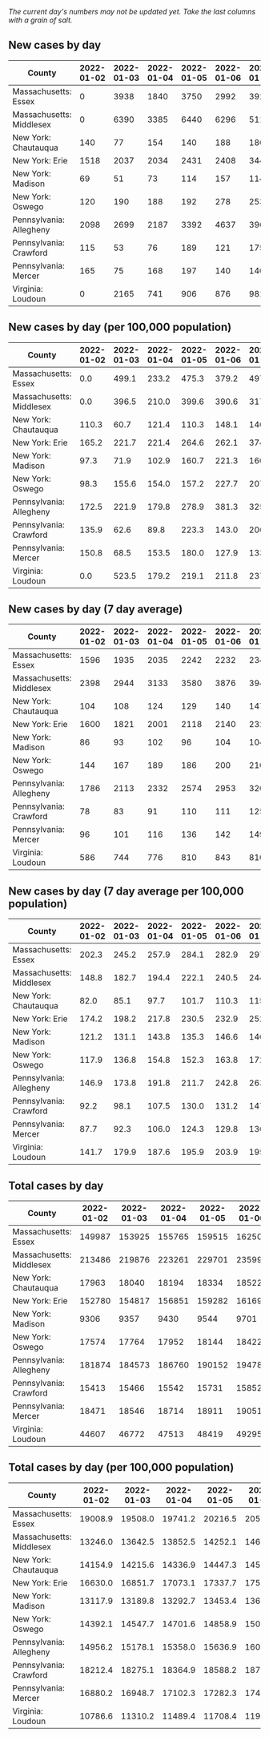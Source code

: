 _The current day's numbers may not be updated yet. Take the last columns with a grain of salt._
## New cases by day

| County | 2022-01-02 | 2022-01-03 | 2022-01-04 | 2022-01-05 | 2022-01-06 | 2022-01-07 | 2022-01-08 |
| --- | --- | --- | --- | --- | --- | --- | --- |
| Massachusetts: Essex | 0 | 3938 | 1840 | 3750 | 2992 | 3923 |  |
| Massachusetts: Middlesex | 0 | 6390 | 3385 | 6440 | 6296 | 5114 |  |
| New York: Chautauqua | 140 | 77 | 154 | 140 | 188 | 186 |  |
| New York: Erie | 1518 | 2037 | 2034 | 2431 | 2408 | 3443 |  |
| New York: Madison | 69 | 51 | 73 | 114 | 157 | 114 |  |
| New York: Oswego | 120 | 190 | 188 | 192 | 278 | 253 |  |
| Pennsylvania: Allegheny | 2098 | 2699 | 2187 | 3392 | 4637 | 3962 |  |
| Pennsylvania: Crawford | 115 | 53 | 76 | 189 | 121 | 175 |  |
| Pennsylvania: Mercer | 165 | 75 | 168 | 197 | 140 | 146 |  |
| Virginia: Loudoun | 0 | 2165 | 741 | 906 | 876 | 981 |  |

## New cases by day (per 100,000 population)

| County | 2022-01-02 | 2022-01-03 | 2022-01-04 | 2022-01-05 | 2022-01-06 | 2022-01-07 | 2022-01-08 |
| --- | --- | --- | --- | --- | --- | --- | --- |
| Massachusetts: Essex | 0.0 | 499.1 | 233.2 | 475.3 | 379.2 | 497.2 |  |
| Massachusetts: Middlesex | 0.0 | 396.5 | 210.0 | 399.6 | 390.6 | 317.3 |  |
| New York: Chautauqua | 110.3 | 60.7 | 121.4 | 110.3 | 148.1 | 146.6 |  |
| New York: Erie | 165.2 | 221.7 | 221.4 | 264.6 | 262.1 | 374.8 |  |
| New York: Madison | 97.3 | 71.9 | 102.9 | 160.7 | 221.3 | 160.7 |  |
| New York: Oswego | 98.3 | 155.6 | 154.0 | 157.2 | 227.7 | 207.2 |  |
| Pennsylvania: Allegheny | 172.5 | 221.9 | 179.8 | 278.9 | 381.3 | 325.8 |  |
| Pennsylvania: Crawford | 135.9 | 62.6 | 89.8 | 223.3 | 143.0 | 206.8 |  |
| Pennsylvania: Mercer | 150.8 | 68.5 | 153.5 | 180.0 | 127.9 | 133.4 |  |
| Virginia: Loudoun | 0.0 | 523.5 | 179.2 | 219.1 | 211.8 | 237.2 |  |

## New cases by day (7 day average)

| County | 2022-01-02 | 2022-01-03 | 2022-01-04 | 2022-01-05 | 2022-01-06 | 2022-01-07 | 2022-01-08 |
| --- | --- | --- | --- | --- | --- | --- | --- |
| Massachusetts: Essex | 1596 | 1935 | 2035 | 2242 | 2232 | 2349 |  |
| Massachusetts: Middlesex | 2398 | 2944 | 3133 | 3580 | 3876 | 3946 |  |
| New York: Chautauqua | 104 | 108 | 124 | 129 | 140 | 147 |  |
| New York: Erie | 1600 | 1821 | 2001 | 2118 | 2140 | 2321 |  |
| New York: Madison | 86 | 93 | 102 | 96 | 104 | 104 |  |
| New York: Oswego | 144 | 167 | 189 | 186 | 200 | 210 |  |
| Pennsylvania: Allegheny | 1786 | 2113 | 2332 | 2574 | 2953 | 3202 |  |
| Pennsylvania: Crawford | 78 | 83 | 91 | 110 | 111 | 125 |  |
| Pennsylvania: Mercer | 96 | 101 | 116 | 136 | 142 | 149 |  |
| Virginia: Loudoun | 586 | 744 | 776 | 810 | 843 | 810 |  |

## New cases by day (7 day average per 100,000 population)

| County | 2022-01-02 | 2022-01-03 | 2022-01-04 | 2022-01-05 | 2022-01-06 | 2022-01-07 | 2022-01-08 |
| --- | --- | --- | --- | --- | --- | --- | --- |
| Massachusetts: Essex | 202.3 | 245.2 | 257.9 | 284.1 | 282.9 | 297.7 |  |
| Massachusetts: Middlesex | 148.8 | 182.7 | 194.4 | 222.1 | 240.5 | 244.8 |  |
| New York: Chautauqua | 82.0 | 85.1 | 97.7 | 101.7 | 110.3 | 115.8 |  |
| New York: Erie | 174.2 | 198.2 | 217.8 | 230.5 | 232.9 | 252.6 |  |
| New York: Madison | 121.2 | 131.1 | 143.8 | 135.3 | 146.6 | 146.6 |  |
| New York: Oswego | 117.9 | 136.8 | 154.8 | 152.3 | 163.8 | 172.0 |  |
| Pennsylvania: Allegheny | 146.9 | 173.8 | 191.8 | 211.7 | 242.8 | 263.3 |  |
| Pennsylvania: Crawford | 92.2 | 98.1 | 107.5 | 130.0 | 131.2 | 147.7 |  |
| Pennsylvania: Mercer | 87.7 | 92.3 | 106.0 | 124.3 | 129.8 | 136.2 |  |
| Virginia: Loudoun | 141.7 | 179.9 | 187.6 | 195.9 | 203.9 | 195.9 |  |

## Total cases by day

| County | 2022-01-02 | 2022-01-03 | 2022-01-04 | 2022-01-05 | 2022-01-06 | 2022-01-07 | 2022-01-08 |
| --- | --- | --- | --- | --- | --- | --- | --- |
| Massachusetts: Essex | 149987 | 153925 | 155765 | 159515 | 162507 | 166430 |  |
| Massachusetts: Middlesex | 213486 | 219876 | 223261 | 229701 | 235997 | 241111 |  |
| New York: Chautauqua | 17963 | 18040 | 18194 | 18334 | 18522 | 18708 |  |
| New York: Erie | 152780 | 154817 | 156851 | 159282 | 161690 | 165133 |  |
| New York: Madison | 9306 | 9357 | 9430 | 9544 | 9701 | 9815 |  |
| New York: Oswego | 17574 | 17764 | 17952 | 18144 | 18422 | 18675 |  |
| Pennsylvania: Allegheny | 181874 | 184573 | 186760 | 190152 | 194789 | 198751 |  |
| Pennsylvania: Crawford | 15413 | 15466 | 15542 | 15731 | 15852 | 16027 |  |
| Pennsylvania: Mercer | 18471 | 18546 | 18714 | 18911 | 19051 | 19197 |  |
| Virginia: Loudoun | 44607 | 46772 | 47513 | 48419 | 49295 | 50276 |  |

## Total cases by day (per 100,000 population)

| County | 2022-01-02 | 2022-01-03 | 2022-01-04 | 2022-01-05 | 2022-01-06 | 2022-01-07 | 2022-01-08 |
| --- | --- | --- | --- | --- | --- | --- | --- |
| Massachusetts: Essex | 19008.9 | 19508.0 | 19741.2 | 20216.5 | 20595.7 | 21092.9 |  |
| Massachusetts: Middlesex | 13246.0 | 13642.5 | 13852.5 | 14252.1 | 14642.7 | 14960.1 |  |
| New York: Chautauqua | 14154.9 | 14215.6 | 14336.9 | 14447.3 | 14595.4 | 14742.0 |  |
| New York: Erie | 16630.0 | 16851.7 | 17073.1 | 17337.7 | 17599.8 | 17974.6 |  |
| New York: Madison | 13117.9 | 13189.8 | 13292.7 | 13453.4 | 13674.7 | 13835.4 |  |
| New York: Oswego | 14392.1 | 14547.7 | 14701.6 | 14858.9 | 15086.5 | 15293.7 |  |
| Pennsylvania: Allegheny | 14956.2 | 15178.1 | 15358.0 | 15636.9 | 16018.2 | 16344.0 |  |
| Pennsylvania: Crawford | 18212.4 | 18275.1 | 18364.9 | 18588.2 | 18731.2 | 18938.0 |  |
| Pennsylvania: Mercer | 16880.2 | 16948.7 | 17102.3 | 17282.3 | 17410.3 | 17543.7 |  |
| Virginia: Loudoun | 10786.6 | 11310.2 | 11489.4 | 11708.4 | 11920.3 | 12157.5 |  |

